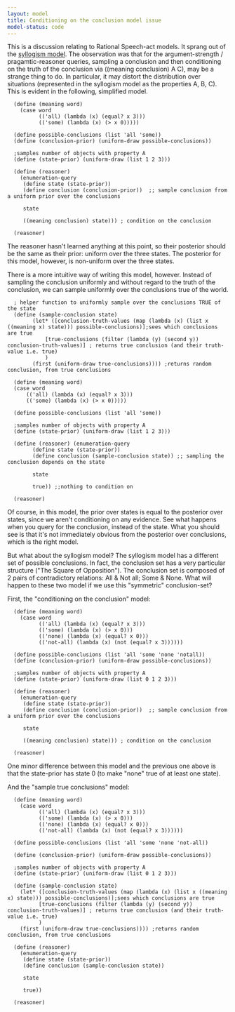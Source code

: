 ```yaml
---
layout: model
title: Conditioning on the conclusion model issue
model-status: code
---
```


This is a discussion relating to Rational Speech-act models. It sprang out of the [syllogism model](http://forestdb.org/models/syllogisms-cogsci14.html). 
The observation was that for the argument-strength / pragamtic-reasoner queries, sampling a conclusion and then conditioning on the truth of the conclusion via ((meaning conclusion) A C), may be a strange thing to do. In particular, it may distort the distribution over situations (represented in the syllogism model as the properties A, B, C). This is evident in the following, simplified model.

      (define (meaning word)
        (case word
              (('all) (lambda (x) (equal? x 3)))
              (('some) (lambda (x) (> x 0)))))
      
      (define possible-conclusions (list 'all 'some))
      (define (conclusion-prior) (uniform-draw possible-conclusions))
      
      ;samples number of objects with property A
      (define (state-prior) (uniform-draw (list 1 2 3)))
      
      (define (reasoner)
        (enumeration-query
         (define state (state-prior))
         (define conclusion (conclusion-prior))  ;; sample conclusion from a uniform prior over the conclusions
      
         state
      
         ((meaning conclusion) state))) ; condition on the conclusion
         
      (reasoner)

The reasoner hasn't learned anything at this point, so their posterior should be the same as their prior: uniform over the three states. The posterior for this model, however, is non-uniform over the three states.
  
There is a more intuitive way of writing this model, however. Instead of sampling the conclusion uniformly and without regard to the truth of the conclusion, we can sample uniformly over the conclusions true of the world.

      ; helper function to uniformly sample over the conclusions TRUE of the state
      (define (sample-conclusion state)
            (let* ([conclusion-truth-values (map (lambda (x) (list x ((meaning x) state))) possible-conclusions)];sees which conclusions are true
                [true-conclusions (filter (lambda (y) (second y)) conclusion-truth-values)] ; returns true conclusion (and their truth-value i.e. true)
                )
            (first (uniform-draw true-conclusions)))) ;returns random conclusion, from true conclusions
      
      (define (meaning word)
      (case word
          (('all) (lambda (x) (equal? x 3)))
          (('some) (lambda (x) (> x 0)))))
      
      (define possible-conclusions (list 'all 'some))
      
      ;samples number of objects with property A
      (define (state-prior) (uniform-draw (list 1 2 3)))
      
      (define (reasoner) (enumeration-query
            (define state (state-prior))
            (define conclusion (sample-conclusion state)) ;; sampling the conclusion depends on the state
      
            state
      
            true)) ;;nothing to condition on 
      
      (reasoner)
        
Of course, in this model, the prior over states is equal to the posterior over states, since we aren't conditioning on any evidence. See what happens when you query for the conclusion, instead of the state. What you should see is that it's not immediately obvious from the posterior over conclusions, which is the right model. 


But what about the syllogism model? The syllogism model has a different set of possible conclusions. In fact, the conclusion set has a very particular structure ("The Square of Opposition"). The conclusion set is composed of 2 pairs of contradictory relations: All & Not all; Some & None. What will happen to these two model if we use this "symmetric" conclusion-set?

First, the "conditioning on the conclusion" model:

      (define (meaning word)
        (case word
              (('all) (lambda (x) (equal? x 3)))
              (('some) (lambda (x) (> x 0)))
              (('none) (lambda (x) (equal? x 0)))
              (('not-all) (lambda (x) (not (equal? x 3))))))
      
      (define possible-conclusions (list 'all 'some 'none 'notall))
      (define (conclusion-prior) (uniform-draw possible-conclusions))
      
      ;samples number of objects with property A
      (define (state-prior) (uniform-draw (list 0 1 2 3)))
      
      (define (reasoner)
        (enumeration-query
         (define state (state-prior))
         (define conclusion (conclusion-prior))  ;; sample conclusion from a uniform prior over the conclusions
      
         state
      
         ((meaning conclusion) state))) ; condition on the conclusion
         
      (reasoner)
      
One minor difference between this model and the previous one above is that the state-prior has state 0 (to make "none" true of at least one state). 

And the "sample true conclusions" model:

      (define (meaning word)
        (case word
              (('all) (lambda (x) (equal? x 3)))
              (('some) (lambda (x) (> x 0)))
              (('none) (lambda (x) (equal? x 0)))
              (('not-all) (lambda (x) (not (equal? x 3))))))
      
      (define possible-conclusions (list 'all 'some 'none 'not-all))
      
      (define (conclusion-prior) (uniform-draw possible-conclusions))
      
      ;samples number of objects with property A
      (define (state-prior) (uniform-draw (list 0 1 2 3)))
      
      (define (sample-conclusion state)
        (let* ([conclusion-truth-values (map (lambda (x) (list x ((meaning x) state))) possible-conclusions)];sees which conclusions are true
              [true-conclusions (filter (lambda (y) (second y)) conclusion-truth-values)] ; returns true conclusion (and their truth-value i.e. true)
              )
        (first (uniform-draw true-conclusions)))) ;returns random conclusion, from true conclusions
      
      (define (reasoner)
        (enumeration-query
         (define state (state-prior))
         (define conclusion (sample-conclusion state))
      
         state
      
         true))
      
      (reasoner)
